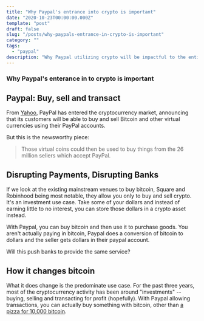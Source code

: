 ```yaml
---
title: "Why Paypal's entrance into crypto is important"
date: "2020-10-23T00:00:00.000Z"
template: "post"
draft: false
slug: "/posts/why-paypals-entrance-in-crypto-is-important"
category: ""
tags:
  - "paypal"
description: "Why Paypal utilizing crypto will be impactful to the entire payments industry."
---
```



### Why Paypal's enterance in to crypto is important

## Paypal: Buy, sell and transact

From [Yahoo](https://news.yahoo.com/paypal-allows-bitcoin-crypto-spending-164016310.html), PayPal has entered the cryptocurrency market, announcing that its customers will be able to buy and sell Bitcoin and other virtual currencies using their PayPal accounts.

But this is the newsworthy piece:

> Those virtual coins could then be used to buy things from the 26 million sellers which accept PayPal.

## Disrupting Payments, Disrupting Banks

If we look at the existing mainstream venues to buy bitcoin, Square and Robinhood being most notable, they allow you only to buy and sell crypto.  It's an investment use case.  Take some of your dollars and instead of earning little to no interest, you can store those dollars in a crypto asset instead.

With Paypal, you can buy bitcoin and then use it to purchase goods.  You aren't actually paying in bitcoin, Paypal does a conversion of bitcoin to dollars and the seller gets dollars in their paypal account.

Will this push banks to provide the same service?

## How it changes bitcoin

What it does change is the predominate use case.  For the past three years, most of the cryptocurrency activity has been around "investments" -- buying, selling and transacting for profit (hopefully).  With Paypal allowing transactions, you can actually buy something with bitcoin, other than [a pizza for 10,000 bitcoin](https://www.forbes.com/sites/colinharper/2020/05/22/bitcoin-pizza-day-why-bitcoiners-are-celebrating-today-by-eating-pizza/#20b9122c356a).


